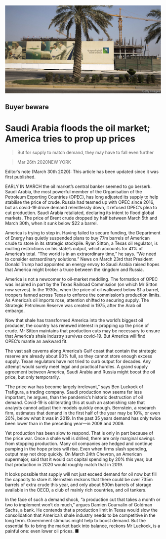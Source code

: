 ![](./images/20200328_FNP502.jpg)

## Buyer beware

# Saudi Arabia floods the oil market; America tries to prop up prices

> But for supply to match demand, they may have to fall even further

> Mar 26th 2020NEW YORK

Editor’s note (March 30th 2020): This article has been updated since it was first published.

EARLY IN MARCH the oil market’s central banker seemed to go berserk. Saudi Arabia, the most powerful member of the Organisation of the Petroleum Exporting Countries (OPEC), has long adjusted its supply to help stabilise the price of crude. Russia had teamed up with OPEC since 2016, but as covid-19 drove demand relentlessly down, it refused OPEC’s plea to cut production. Saudi Arabia retaliated, declaring its intent to flood global markets. The price of Brent crude dropped by half between March 5th and March 30th, when it sunk below $22 a barrel.

America is trying to step in. Having failed to secure funding, the Department of Energy has quietly suspended plans to buy 77m barrels of American crude to store in its strategic stockpile. Ryan Sitton, a Texas oil regulator, is mulling restrictions on his state’s output, which accounts for 41% of America’s total. “The world is in an extraordinary time,” he says. “We need to consider extraordinary solutions.” News on March 23rd that President Donald Trump had appointed an energy envoy to Saudi Arabia raised hopes that America might broker a truce between the kingdom and Russia.

America is not a newcomer to oil-market meddling. The formation of OPEC was inspired in part by the Texas Railroad Commission (on which Mr Sitton now serves). In the 1930s, when the price of oil wallowed below $1 a barrel, troopers fanned across Texas to enforce the commission’s production limits. As America’s oil imports rose, attention shifted to securing supply. The Strategic Petroleum Reserve was created in 1975, after the Arab oil embargo.

Now that shale has transformed America into the world’s biggest oil producer, the country has renewed interest in propping up the price of crude. Mr Sitton maintains that production cuts may be necessary to ensure that America’s shale industry survives covid-19. But America will find OPEC’s mantle an awkward fit.

The vast salt caverns along America’s Gulf coast that contain the strategic reserve are already about 90% full, so they cannot store enough excess supply. Texan regulators have not tried to curb output for decades. Any attempt would surely meet legal and practical hurdles. A grand supply agreement between America, Saudi Arabia and Russia might boost the oil price, but only temporarily.

“The price war has become largely irrelevant,” says Ben Luckock of Trafigura, a trading company. Saudi production now seems far less important, he argues, than the pandemic’s historic destruction of oil demand. Covid-19 is obliterating this at such an astonishing rate that analysts cannot adjust their models quickly enough. Bernstein, a research firm, estimates that demand in the first half of the year may be 10%, or even 20%, below what it was in 2019. In the past 35 years demand has only twice been lower than in the preceding year—in 2008 and 2009.

Yet production has been slow to respond. That is only in part because of the price war. Once a shale well is drilled, there are only marginal savings from stopping production. Many oil companies are hedged and continue pumping in the hope prices will rise. Even when firms slash spending, output may not drop quickly. On March 24th Chevron, an American supermajor, said that it would cut capital spending by 20% this year, but that production in 2020 would roughly match that in 2019.

It looks possible that supply will not just exceed demand for oil now but fill the capacity to store it. Bernstein reckons that there could be over 735m barrels of extra crude this year, and only about 500m barrels of storage available in the OECD, a club of mainly rich countries, and oil tankers.

In the face of such a demand shock, “a production cut that takes a month or two to implement won’t do much,” argues Damien Courvalin of Goldman Sachs, a bank. He contends that a production limit in Texas would slow the consolidation that America’s shale industry needs to be competitive in the long term. Government stimulus might help to boost demand. But the essential fix to bring the market back into balance, reckons Mr Luckock, is a painful one: even lower oil prices. ■